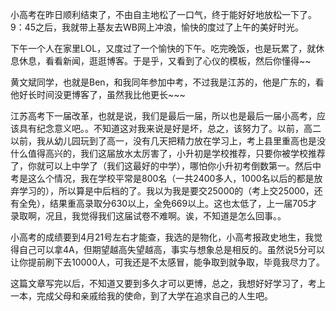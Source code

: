 小高考在昨日顺利结束了，不由自主地松了一口气，终于能好好地放松一下了。9：45之后，我就带上基友去WB网上冲浪，愉快的度过了上午的美好时光。

下午一个人在家里LOL，又度过了一个愉快的下午。吃完晚饭，也是玩累了，就休息休息，看看新闻，逛逛博客。于是乎，又看到了心仪的模板，然后你懂得~~

黄文斌同学，也就是Ben，和我同年参加中考，不过我是江苏的，他是广东的，看他好长时间没更博客了，虽然我比他更长~~~

江苏高考下一届改革，也就是说，我们是最后一届，所以也是最后一届小高考，应该具有纪念意义吧。。不知道这对我来说是好是坏，总之，该努力了。以前，高二以前，我从幼儿园玩到了高一，没有几天把精力放在学习上，考上县里重高也是没什么值得高兴的，我们这届放水太厉害了，小升初是学校推荐，只要你被学校推荐了，你就可以上中学了（我们这最好的中学），哪怕你小升初考倒数第一。然后中考是这么个情况，我在学校平常是800名（一共2400多人，1000名以后的都是放弃学习的），所以算是中后档的了。我以为我是要交25000的（考上交25000，还有全免），结果重高录取分630以上，全免669以上。这也太低了，上一届705才录取啊，况且，我觉得我们这届试卷不难啊。诶，不知道是怎么回事。。

小高考的成绩要到4月21号左右才能查，我选的是物化，小高考报政史地生，我觉得自己可以拿4A，但期望越高失望越高，事实与想象总是相反的。虽然说5分可以让你提前刷下去10000人，可我还是不太感冒，能争取到就争取，毕竟我尽力了。

这篇文章写完以后，不知道又要到多久才可以更博，总之，我想好好学习了，考上一本，完成父母和亲戚给我的使命，到了大学在追求自己的人生吧。
<!-- ##{"timestamp":1427644800}## -->
